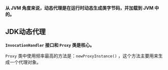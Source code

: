 
**从 JVM 角度来说，动态代理是在运行时动态生成类字节码，并加载到 JVM 中的。**

## JDK动态代理

**`InvocationHandler` 接口和 `Proxy` 类是核心。**

`Proxy` 类中使用频率最高的方法是：`newProxyInstance()` ，这个方法主要用来生成一个代理对象。

